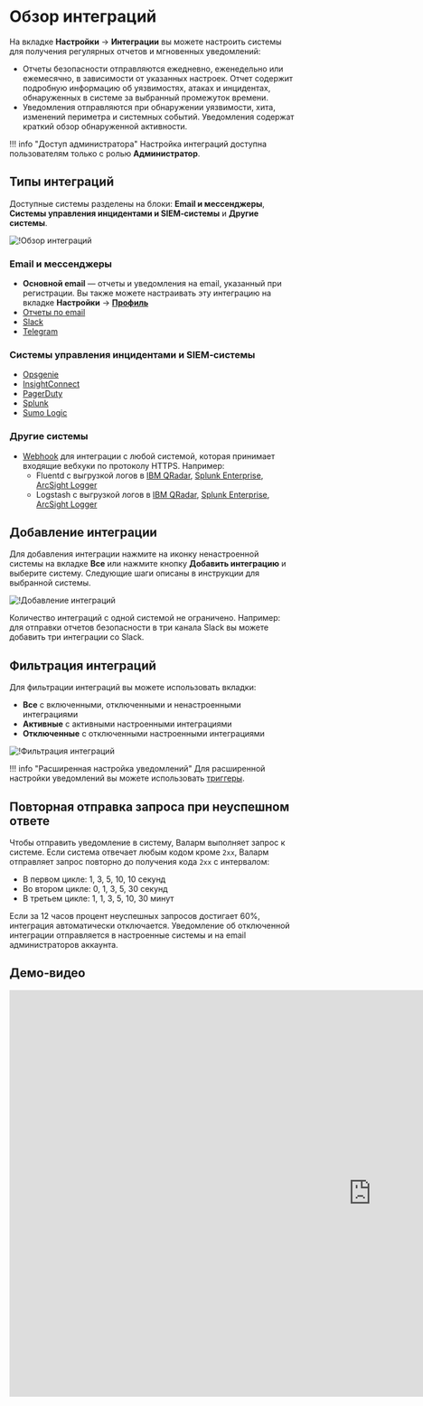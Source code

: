[integration-pane-img]:         ../../../images/user-guides/settings/integrations/integration-panel.png
[add-integration-img]:          ../../../images/user-guides/settings/integrations/add-integration-button.png
[disable-button]:               ../../../images/user-guides/settings/integrations/disable-button.png

[email-notifications]:          ./email.md
[slack-notifications]:          ./slack.md
[telegram-notifications]:       ./telegram.md
[opsgenie-notifications]:       ./opsgenie.md
[pagerduty-notifications]:      ./pagerduty.md
[splunk-notifications]:         ./splunk.md
[sumologic-notifications]:      ./sumologic.md
[insightconnect-notifications]: ./insightconnect.md
[webhook-notifications]:        ./webhook.md
[account]:                      ../account.md


# Обзор интеграций

На вкладке **Настройки** → **Интеграции** вы можете настроить системы для получения регулярных отчетов и мгновенных уведомлений:

* Отчеты безопасности отправляются ежедневно, еженедельно или ежемесячно, в зависимости от указанных настроек. Отчет содержит подробную информацию об уязвимостях, атаках и инцидентах, обнаруженных в системе за выбранный промежуток времени.
* Уведомления отправляются при обнаружении уязвимости, хита, изменений периметра и системных событий. Уведомления содержат краткий обзор обнаруженной активности.

!!! info "Доступ администратора"
    Настройка интеграций доступна пользователям только с ролью **Администратор**.

## Типы интеграций

Доступные системы разделены на блоки: **Email и мессенджеры**, **Системы управления инцидентами и SIEM‑системы** и **Другие системы**.

![!Обзор интеграций][integration-pane-img]

### Email и мессенджеры

* **Основной email** — отчеты и уведомления на email, указанный при регистрации. Вы также можете настраивать эту интеграцию на вкладке **Настройки** → [**Профиль**][account]
* [Отчеты по email][email-notifications]
* [Slack][slack-notifications]
* [Telegram][telegram-notifications]

### Системы управления инцидентами и SIEM‑системы

* [Opsgenie][opsgenie-notifications]
* [InsightConnect][insightconnect-notifications]
* [PagerDuty][pagerduty-notifications]
* [Splunk][splunk-notifications]
* [Sumo Logic][sumologic-notifications]

### Другие системы

* [Webhook][webhook-notifications] для интеграции с любой системой, которая принимает входящие вебхуки по протоколу HTTPS. Например:
    * Fluentd с выгрузкой логов в [IBM QRadar](webhook-examples/fluentd-qradar.md), [Splunk Enterprise](webhook-examples/fluentd-splunk.md), [ArcSight Logger](webhook-examples/fluentd-arcsight-logger.md)
    * Logstash с выгрузкой логов в [IBM QRadar](webhook-examples/logstash-qradar.md), [Splunk Enterprise](webhook-examples/logstash-splunk.md), [ArcSight Logger](webhook-examples/logstash-arcsight-logger.md)

## Добавление интеграции

Для добавления интеграции нажмите на иконку ненастроенной системы на вкладке **Все** или нажмите кнопку **Добавить интеграцию** и выберите систему. Следующие шаги описаны в инструкции для выбранной системы.

![!Добавление интеграций][add-integration-img]

Количество интеграций с одной системой не ограничено. Например: для отправки отчетов безопасности в три канала Slack вы можете добавить три интеграции со Slack.

## Фильтрация интеграций

Для фильтрации интеграций вы можете использовать вкладки:

* **Все** с включенными, отключенными и ненастроенными интеграциями
* **Активные** с активными настроенными интеграциями
* **Отключенные** с отключенными настроенными интеграциями

![!Фильтрация интеграций][disable-button]

!!! info "Расширенная настройка уведомлений"
    Для расширенной настройки уведомлений вы можете использовать [триггеры](../../triggers/triggers.md).

## Повторная отправка запроса при неуспешном ответе

Чтобы отправить уведомление в систему, Валарм выполняет запрос к системе. Если система отвечает любым кодом кроме `2xx`, Валарм отправляет запрос повторно до получения кода `2xx` с интервалом:

* В первом цикле: 1, 3, 5, 10, 10 секунд
* Во втором цикле: 0, 1, 3, 5, 30 секунд
* В третьем цикле: 1, 1, 3, 5, 10, 30 минут

Если за 12 часов процент неуспешных запросов достигает 60%, интеграция автоматически отключается. Уведомление об отключенной интеграции отправляется в настроенные системы и на email администраторов аккаунта.

## Демо‑видео

<div class="video-wrapper">
  <iframe width="1280" height="720" src="https://www.youtube.com/embed/DVfoXYuBy-Y" frameborder="0" allow="accelerometer; autoplay; encrypted-media; gyroscope; picture-in-picture" allowfullscreen></iframe>
</div>